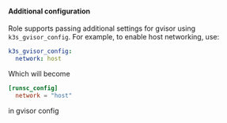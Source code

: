 #### Additional configuration
Role supports passing additional settings for gvisor using ```k3s_gvisor_config```. For example, to enable host networking, use:
```yaml
k3s_gvisor_config:
  network: host
```
Which will become
```toml
[runsc_config]
  network = "host"
```
in gvisor config
